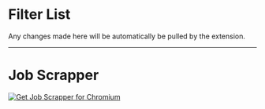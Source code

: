 # Filter List

Any changes made here will be automatically be pulled by the extension.

***
<div display="flex">
<h1>
Job Scrapper
</h1>

<p>
<a href="#"><img src="https://user-images.githubusercontent.com/585534/107280622-91a8ea80-6a26-11eb-8d07-77c548b28665.png" alt="Get Job Scrapper for Chromium"></a><br>
</p>
</div>
